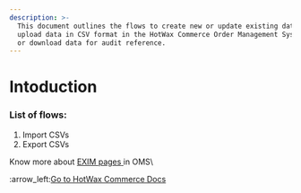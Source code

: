 ```yaml
---
description: >-
  This document outlines the flows to create new or update existing data by
  upload data in CSV format in the HotWax Commerce Order Management System (OMS)
  or download data for audit reference.
---
```


# Intoduction

### List of flows:&#x20;

1. Import CSVs
2. Export CSVs



Know more about [EXIM pages](http://127.0.0.1:5000/s/oLmQzGATywYkwiU9sCat/mdm-master-data-management/exim)[ ](http://127.0.0.1:5000/s/oLmQzGATywYkwiU9sCat/procurement/purchase-order)in OMS\


:arrow\_left:[Go to HotWax Commerce Docs](http://127.0.0.1:5000/o/l53nGvPQLhOHrKCP9HTG/s/TefRnbhmBjhScpq172vl/)
